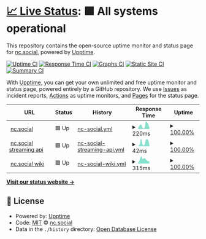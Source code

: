 # [📈 Live Status](https://status.nc.social): <!--live status--> **🟩 All systems operational**

This repository contains the open-source uptime monitor and status page for [nc.social](nc.social), powered by [Upptime](https://github.com/upptime/upptime).

[![Uptime CI](https://github.com/ncsocial/upptime/workflows/Uptime%20CI/badge.svg)](https://github.com/ncsocial/upptime/actions?query=workflow%3A%22Uptime+CI%22)
[![Response Time CI](https://github.com/ncsocial/upptime/workflows/Response%20Time%20CI/badge.svg)](https://github.com/ncsocial/upptime/actions?query=workflow%3A%22Response+Time+CI%22)
[![Graphs CI](https://github.com/ncsocial/upptime/workflows/Graphs%20CI/badge.svg)](https://github.com/ncsocial/upptime/actions?query=workflow%3A%22Graphs+CI%22)
[![Static Site CI](https://github.com/ncsocial/upptime/workflows/Static%20Site%20CI/badge.svg)](https://github.com/ncsocial/upptime/actions?query=workflow%3A%22Static+Site+CI%22)
[![Summary CI](https://github.com/ncsocial/upptime/workflows/Summary%20CI/badge.svg)](https://github.com/ncsocial/upptime/actions?query=workflow%3A%22Summary+CI%22)

With [Upptime](https://upptime.js.org), you can get your own unlimited and free uptime monitor and status page, powered entirely by a GitHub repository. We use [Issues](https://github.com/ncsocial/upptime/issues) as incident reports, [Actions](https://github.com/ncsocial/upptime/actions) as uptime monitors, and [Pages](https://status.nc.social) for the status page.

<!--start: status pages-->
<!-- This summary is generated by Upptime (https://github.com/upptime/upptime) -->
<!-- Do not edit this manually, your changes will be overwritten -->
<!-- prettier-ignore -->
| URL | Status | History | Response Time | Uptime |
| --- | ------ | ------- | ------------- | ------ |
| <img alt="" src="https://icons.duckduckgo.com/ip3/nc.social.ico" height="13"> [nc.social](https://nc.social/health) | 🟩 Up | [nc-social.yml](https://github.com/ncsocial/upptime/commits/HEAD/history/nc-social.yml) | <details><summary><img alt="Response time graph" src="./graphs/nc-social/response-time-week.png" height="20"> 220ms</summary><br><a href="https://status.nc.social/history/nc-social"><img alt="Response time 318" src="https://img.shields.io/endpoint?url=https%3A%2F%2Fraw.githubusercontent.com%2Fncsocial%2Fupptime%2FHEAD%2Fapi%2Fnc-social%2Fresponse-time.json"></a><br><a href="https://status.nc.social/history/nc-social"><img alt="24-hour response time 76" src="https://img.shields.io/endpoint?url=https%3A%2F%2Fraw.githubusercontent.com%2Fncsocial%2Fupptime%2FHEAD%2Fapi%2Fnc-social%2Fresponse-time-day.json"></a><br><a href="https://status.nc.social/history/nc-social"><img alt="7-day response time 220" src="https://img.shields.io/endpoint?url=https%3A%2F%2Fraw.githubusercontent.com%2Fncsocial%2Fupptime%2FHEAD%2Fapi%2Fnc-social%2Fresponse-time-week.json"></a><br><a href="https://status.nc.social/history/nc-social"><img alt="30-day response time 272" src="https://img.shields.io/endpoint?url=https%3A%2F%2Fraw.githubusercontent.com%2Fncsocial%2Fupptime%2FHEAD%2Fapi%2Fnc-social%2Fresponse-time-month.json"></a><br><a href="https://status.nc.social/history/nc-social"><img alt="1-year response time 318" src="https://img.shields.io/endpoint?url=https%3A%2F%2Fraw.githubusercontent.com%2Fncsocial%2Fupptime%2FHEAD%2Fapi%2Fnc-social%2Fresponse-time-year.json"></a></details> | <details><summary><a href="https://status.nc.social/history/nc-social">100.00%</a></summary><a href="https://status.nc.social/history/nc-social"><img alt="All-time uptime 100.00%" src="https://img.shields.io/endpoint?url=https%3A%2F%2Fraw.githubusercontent.com%2Fncsocial%2Fupptime%2FHEAD%2Fapi%2Fnc-social%2Fuptime.json"></a><br><a href="https://status.nc.social/history/nc-social"><img alt="24-hour uptime 100.00%" src="https://img.shields.io/endpoint?url=https%3A%2F%2Fraw.githubusercontent.com%2Fncsocial%2Fupptime%2FHEAD%2Fapi%2Fnc-social%2Fuptime-day.json"></a><br><a href="https://status.nc.social/history/nc-social"><img alt="7-day uptime 100.00%" src="https://img.shields.io/endpoint?url=https%3A%2F%2Fraw.githubusercontent.com%2Fncsocial%2Fupptime%2FHEAD%2Fapi%2Fnc-social%2Fuptime-week.json"></a><br><a href="https://status.nc.social/history/nc-social"><img alt="30-day uptime 100.00%" src="https://img.shields.io/endpoint?url=https%3A%2F%2Fraw.githubusercontent.com%2Fncsocial%2Fupptime%2FHEAD%2Fapi%2Fnc-social%2Fuptime-month.json"></a><br><a href="https://status.nc.social/history/nc-social"><img alt="1-year uptime 100.00%" src="https://img.shields.io/endpoint?url=https%3A%2F%2Fraw.githubusercontent.com%2Fncsocial%2Fupptime%2FHEAD%2Fapi%2Fnc-social%2Fuptime-year.json"></a></details>
| <img alt="" src="https://icons.duckduckgo.com/ip3/nc.social.ico" height="13"> [nc.social streaming api](https://nc.social/api/v1/streaming/health) | 🟩 Up | [nc-social-streaming-api.yml](https://github.com/ncsocial/upptime/commits/HEAD/history/nc-social-streaming-api.yml) | <details><summary><img alt="Response time graph" src="./graphs/nc-social-streaming-api/response-time-week.png" height="20"> 42ms</summary><br><a href="https://status.nc.social/history/nc-social-streaming-api"><img alt="Response time 54" src="https://img.shields.io/endpoint?url=https%3A%2F%2Fraw.githubusercontent.com%2Fncsocial%2Fupptime%2FHEAD%2Fapi%2Fnc-social-streaming-api%2Fresponse-time.json"></a><br><a href="https://status.nc.social/history/nc-social-streaming-api"><img alt="24-hour response time 14" src="https://img.shields.io/endpoint?url=https%3A%2F%2Fraw.githubusercontent.com%2Fncsocial%2Fupptime%2FHEAD%2Fapi%2Fnc-social-streaming-api%2Fresponse-time-day.json"></a><br><a href="https://status.nc.social/history/nc-social-streaming-api"><img alt="7-day response time 42" src="https://img.shields.io/endpoint?url=https%3A%2F%2Fraw.githubusercontent.com%2Fncsocial%2Fupptime%2FHEAD%2Fapi%2Fnc-social-streaming-api%2Fresponse-time-week.json"></a><br><a href="https://status.nc.social/history/nc-social-streaming-api"><img alt="30-day response time 54" src="https://img.shields.io/endpoint?url=https%3A%2F%2Fraw.githubusercontent.com%2Fncsocial%2Fupptime%2FHEAD%2Fapi%2Fnc-social-streaming-api%2Fresponse-time-month.json"></a><br><a href="https://status.nc.social/history/nc-social-streaming-api"><img alt="1-year response time 54" src="https://img.shields.io/endpoint?url=https%3A%2F%2Fraw.githubusercontent.com%2Fncsocial%2Fupptime%2FHEAD%2Fapi%2Fnc-social-streaming-api%2Fresponse-time-year.json"></a></details> | <details><summary><a href="https://status.nc.social/history/nc-social-streaming-api">100.00%</a></summary><a href="https://status.nc.social/history/nc-social-streaming-api"><img alt="All-time uptime 100.00%" src="https://img.shields.io/endpoint?url=https%3A%2F%2Fraw.githubusercontent.com%2Fncsocial%2Fupptime%2FHEAD%2Fapi%2Fnc-social-streaming-api%2Fuptime.json"></a><br><a href="https://status.nc.social/history/nc-social-streaming-api"><img alt="24-hour uptime 100.00%" src="https://img.shields.io/endpoint?url=https%3A%2F%2Fraw.githubusercontent.com%2Fncsocial%2Fupptime%2FHEAD%2Fapi%2Fnc-social-streaming-api%2Fuptime-day.json"></a><br><a href="https://status.nc.social/history/nc-social-streaming-api"><img alt="7-day uptime 100.00%" src="https://img.shields.io/endpoint?url=https%3A%2F%2Fraw.githubusercontent.com%2Fncsocial%2Fupptime%2FHEAD%2Fapi%2Fnc-social-streaming-api%2Fuptime-week.json"></a><br><a href="https://status.nc.social/history/nc-social-streaming-api"><img alt="30-day uptime 100.00%" src="https://img.shields.io/endpoint?url=https%3A%2F%2Fraw.githubusercontent.com%2Fncsocial%2Fupptime%2FHEAD%2Fapi%2Fnc-social-streaming-api%2Fuptime-month.json"></a><br><a href="https://status.nc.social/history/nc-social-streaming-api"><img alt="1-year uptime 100.00%" src="https://img.shields.io/endpoint?url=https%3A%2F%2Fraw.githubusercontent.com%2Fncsocial%2Fupptime%2FHEAD%2Fapi%2Fnc-social-streaming-api%2Fuptime-year.json"></a></details>
| <img alt="" src="https://icons.duckduckgo.com/ip3/about.nc.social.ico" height="13"> [nc.social wiki](https://about.nc.social) | 🟩 Up | [nc-social-wiki.yml](https://github.com/ncsocial/upptime/commits/HEAD/history/nc-social-wiki.yml) | <details><summary><img alt="Response time graph" src="./graphs/nc-social-wiki/response-time-week.png" height="20"> 315ms</summary><br><a href="https://status.nc.social/history/nc-social-wiki"><img alt="Response time 621" src="https://img.shields.io/endpoint?url=https%3A%2F%2Fraw.githubusercontent.com%2Fncsocial%2Fupptime%2FHEAD%2Fapi%2Fnc-social-wiki%2Fresponse-time.json"></a><br><a href="https://status.nc.social/history/nc-social-wiki"><img alt="24-hour response time 168" src="https://img.shields.io/endpoint?url=https%3A%2F%2Fraw.githubusercontent.com%2Fncsocial%2Fupptime%2FHEAD%2Fapi%2Fnc-social-wiki%2Fresponse-time-day.json"></a><br><a href="https://status.nc.social/history/nc-social-wiki"><img alt="7-day response time 315" src="https://img.shields.io/endpoint?url=https%3A%2F%2Fraw.githubusercontent.com%2Fncsocial%2Fupptime%2FHEAD%2Fapi%2Fnc-social-wiki%2Fresponse-time-week.json"></a><br><a href="https://status.nc.social/history/nc-social-wiki"><img alt="30-day response time 315" src="https://img.shields.io/endpoint?url=https%3A%2F%2Fraw.githubusercontent.com%2Fncsocial%2Fupptime%2FHEAD%2Fapi%2Fnc-social-wiki%2Fresponse-time-month.json"></a><br><a href="https://status.nc.social/history/nc-social-wiki"><img alt="1-year response time 621" src="https://img.shields.io/endpoint?url=https%3A%2F%2Fraw.githubusercontent.com%2Fncsocial%2Fupptime%2FHEAD%2Fapi%2Fnc-social-wiki%2Fresponse-time-year.json"></a></details> | <details><summary><a href="https://status.nc.social/history/nc-social-wiki">100.00%</a></summary><a href="https://status.nc.social/history/nc-social-wiki"><img alt="All-time uptime 100.00%" src="https://img.shields.io/endpoint?url=https%3A%2F%2Fraw.githubusercontent.com%2Fncsocial%2Fupptime%2FHEAD%2Fapi%2Fnc-social-wiki%2Fuptime.json"></a><br><a href="https://status.nc.social/history/nc-social-wiki"><img alt="24-hour uptime 100.00%" src="https://img.shields.io/endpoint?url=https%3A%2F%2Fraw.githubusercontent.com%2Fncsocial%2Fupptime%2FHEAD%2Fapi%2Fnc-social-wiki%2Fuptime-day.json"></a><br><a href="https://status.nc.social/history/nc-social-wiki"><img alt="7-day uptime 100.00%" src="https://img.shields.io/endpoint?url=https%3A%2F%2Fraw.githubusercontent.com%2Fncsocial%2Fupptime%2FHEAD%2Fapi%2Fnc-social-wiki%2Fuptime-week.json"></a><br><a href="https://status.nc.social/history/nc-social-wiki"><img alt="30-day uptime 100.00%" src="https://img.shields.io/endpoint?url=https%3A%2F%2Fraw.githubusercontent.com%2Fncsocial%2Fupptime%2FHEAD%2Fapi%2Fnc-social-wiki%2Fuptime-month.json"></a><br><a href="https://status.nc.social/history/nc-social-wiki"><img alt="1-year uptime 100.00%" src="https://img.shields.io/endpoint?url=https%3A%2F%2Fraw.githubusercontent.com%2Fncsocial%2Fupptime%2FHEAD%2Fapi%2Fnc-social-wiki%2Fuptime-year.json"></a></details>

<!--end: status pages-->

[**Visit our status website →**](https://status.nc.social)

## 📄 License

- Powered by: [Upptime](https://github.com/upptime/upptime)
- Code: [MIT](./LICENSE) © [nc.social](nc.social)
- Data in the `./history` directory: [Open Database License](https://opendatacommons.org/licenses/odbl/1-0/)
